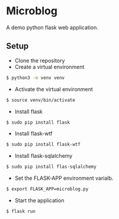 # Microblog
A demo python flask web application.
## Setup
- Clone the repository
- Create a virtual environment
```bash
$ python3 -m venv venv
```
- Activate the virtual environment
```bash
$ source venv/bin/activate 
```
- Install flask
```bash
$ sudo pip install flask
```
- Install flask-wtf
```bash
$ sudo pip install flask-wtf
```
 - Install flask-sqlalchemy
 ```bash
 $ sudo pip install flas-sqlalchemy
 ```
- Set the FLASK-APP environment varialb.
```bash
$ export FLASK_APP=microblog.py
```
- Start the application
```bash
$ flask run
```